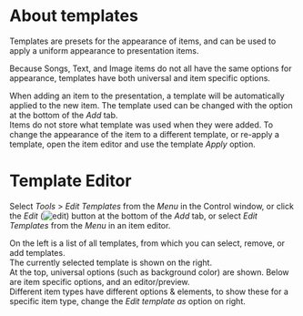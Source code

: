 # About templates
Templates are presets for the appearance of items, and can be used to apply a uniform appearance to presentation items.

Because Songs, Text, and Image items do not all have the same options for appearance, templates have both universal and item specific options.

When adding an item to the presentation, a template will be automatically applied to the new item. The template used can be changed with the option at the bottom of the _Add_ tab.  
Items do not store what template was used when they were added. To change the appearance of the item to a different template, or re-apply a template, open the item editor and use the template _Apply_ option.

# Template Editor
Select _Tools_ > _Edit Templates_ from the _Menu_ in the Control window, or click the _Edit_ (![edit](#edit)) button at the bottom of the _Add_ tab, or select _Edit Templates_ from the _Menu_ in an item editor.

On the left is a list of all templates, from which you can select, remove, or add templates.  
The currently selected template is shown on the right.  
At the top, universal options (such as background color) are shown. Below are item specific options, and an editor/preview.  
Different item types have different options & elements, to show these for a specific item type, change the _Edit template as_ option on right.
